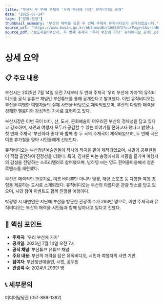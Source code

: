 ```yaml
---
title: "부산시 두 번째 주제곡 '우리 부산에 가자' 뮤직비디오 공개"
date: "2025-07-14"
tags: ["문화·관광"]
thumbnail_summary: "부산의 매력을 담은 두 번째 주제곡 뮤직비디오가 공개되었습니다."
source_url: "https://www.busan.go.kr/nbtnewsBU/1688972?curPage=1&srchBeginDt=&srchEndDt=&srchKey=&srchText="
source_pdf: "보도자료(부산시, 두 번째 주제곡 '우리 부산에 가자' 뮤직비디오 공개).pdf"
---
```


# 상세 요약

## 📋 주요 내용
부산시는 2025년 7월 14일 오전 7시부터 두 번째 주제곡 '우리 부산에 가자'의 뮤직비디오를 공식 유튜브 채널인 부산튜브를 통해 공개한다고 발표했다. 이번 뮤직비디오는 부산을 여행한 여행자들의 실제 사연을 바탕으로 제작되었으며, 부산의 다양한 매력을 경쾌한 멜로디와 감성적인 가사로 표현하고 있다. 

부산시장은 이번 곡이 바다, 산, 도시, 문화예술이 어우러진 부산의 정체성을 담고 있다고 강조하며, 시민과 여행자 모두가 공감할 수 있는 이야기를 전하고자 했다고 밝혔다. 첫 번째 주제곡 '부산이라 좋다'와 함께 총 두 곡의 주제곡이 제작되었으며, 두 번째 곡은 여름 휴가철을 맞아 시민들에게 선보인다.

뮤직비디오는 부산청년예술인들이 작사와 작곡을 맡아 제작되었으며, 시민과 공무원들이 직접 출연하여 진정성을 더했다. 특히, 김샤론 씨는 송정에서의 서핑을 즐기며 여행자의 감성을 전달하는 스토리텔러로 참여했으며, 남하영 씨는 영도 흰여울마을에서 청춘 로맨스를 재현했다. 

부산은 매력적인 관광지로, 여름 바다뿐만 아니라 벚꽃, 해양 스포츠 등 다양한 여행 경험을 제공하는 도시로 소개되었다. 뮤직비디오는 부산의 아름다운 관광 명소를 담고 있으며, 시민 참여 이벤트도 함께 진행될 예정이다.

박광명 시 대변인은 지난해 부산을 방문한 관광객 수가 293만 명으로, 이번 주제곡과 뮤직비디오는 부산의 매력을 시민들과 함께 담아내고 있다고 전했다.

## 🎯 핵심 포인트
- **주제곡**: '우리 부산에 가자'
- **공개일**: 2025년 7월 14일 오전 7시
- **공식 채널**: 부산튜브 유튜브 채널
- **주요 내용**: 부산의 매력을 담은 뮤직비디오, 시민과 여행자의 사연 기반
- **참여자**: 부산청년예술인, 시민, 공무원
- **관광객 수**: 2024년 293만 명

## 📞 세부문의
미디어담당관 (051-888-1382)